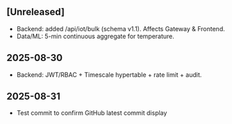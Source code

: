 ## [Unreleased]
- Backend: added /api/iot/bulk (schema v1.1). Affects Gateway & Frontend.
- Data/ML: 5-min continuous aggregate for temperature.

## 2025-08-30
- Backend: JWT/RBAC + Timescale hypertable + rate limit + audit.

## 2025-08-31
- Test commit to confirm GitHub latest commit display
